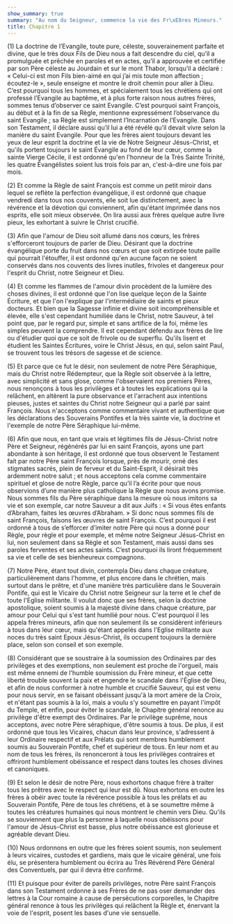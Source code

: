 ```yaml
---
show_summary: true
summary: "Au nom du Seigneur, commence la vie des Fr\xE8res Mineurs."
title: Chapitre 1
---
```




(1) La doctrine de l’Evangile, toute pure, céleste, souverainement parfaite et divine, que le très doux Fils de Dieu nous a fait descendre du ciel, qu’il a promulguée et prêchée en paroles et en actes, qu’il a approuvée et certifiée par son Père céleste au Jourdain et sur le mont Thabor, lorsqu’il a déclaré : « Celui-ci est mon Fils bien-aimé en qui j’ai mis toute mon affection ; écoutez-le », seule enseigne et montre le droit chemin pour aller à Dieu. C’est pourquoi tous les hommes, et spécialement tous les chrétiens qui ont professé l’Evangile au baptême, et à plus forte raison nous autres frères, sommes tenus d’observer ce saint Evangile. C’est pourquoi saint François, au début et à la fin de sa Règle, mentionne expressément l’observance du saint Evangile ; sa Règle est simplement l’Incarnation de l’Evangile. Dans son Testament, il déclare aussi qu’il lui a été révélé qu’il devait vivre selon la manière du saint Evangile.  Pour que les frères aient toujours devant les yeux de leur esprit la doctrine et la vie de Notre Seigneur Jésus-Christ, et qu'ils portent toujours le saint Évangile au fond de leur cœur, comme la sainte Vierge Cécile, il est ordonné qu'en l'honneur de la Très Sainte Trinité, les quatre Évangélistes soient lus trois fois par an, c'est-à-dire une fois par mois. 

(2) Et comme la Règle de saint François est comme un petit miroir dans lequel se reflète la perfection évangélique, il est ordonné que chaque vendredi dans tous nos couvents, elle soit lue distinctement, avec la révérence et la dévotion qui conviennent, afin qu'étant imprimée dans nos esprits, elle soit mieux observée. On lira aussi aux frères quelque autre livre pieux, les exhortant à suivre le Christ crucifié. 

(3) Afin que l'amour de Dieu soit allumé dans nos cœurs, les frères s'efforceront toujours de parler de Dieu.  Désirant que la doctrine évangélique porte du fruit dans nos cœurs et que soit extirpée toute paille qui pourrait l'étouffer, il est ordonné qu'en aucune façon ne soient conservés dans nos couvents des livres inutiles, frivoles et dangereux pour l'esprit du Christ, notre Seigneur et Dieu.

(4) Et comme les flammes de l'amour divin procèdent de la lumière des choses divines, il est ordonné que l'on lise quelque leçon de la Sainte Écriture, et que l'on l'explique par l'intermédiaire de saints et pieux docteurs. Et bien que la Sagesse infinie et divine soit incompréhensible et élevée, elle s'est cependant humiliée dans le Christ, notre Sauveur, à tel point que, par le regard pur, simple et sans artifice de la foi, même les simples peuvent la comprendre. Il est cependant défendu aux frères de lire ou d'étudier quoi que ce soit de frivole ou de superflu. Qu'ils lisent et étudient les Saintes Écritures, voire le Christ Jésus, en qui, selon saint Paul, se trouvent tous les trésors de sagesse et de science.

(5) Et parce que ce fut le désir, non seulement de notre Père Séraphique, mais du Christ notre Rédempteur, que la Règle soit observée à la lettre, avec simplicité et sans glose, comme l'observaient nos premiers Pères, nous renonçons à tous les privilèges et à toutes les explications qui la relâchent, en altèrent la pure observance et l'arrachent aux intentions pieuses, justes et saintes du Christ notre Seigneur qui a parlé par saint François. Nous n'acceptons comme commentaire vivant et authentique que les déclarations des Souverains Pontifes et la très sainte vie, la doctrine et l'exemple de notre Père Séraphique lui-même.

(6) Afin que nous, en tant que vrais et légitimes fils de Jésus-Christ notre Père et Seigneur, régénérés par lui en saint François, ayons une part abondante à son héritage, il est ordonné que tous observent le Testament fait par notre Père saint François lorsque, près de mourir, orné des stigmates sacrés, plein de ferveur et du Saint-Esprit, il désirait très ardemment notre salut ;  et nous acceptons cela comme commentaire spirituel et glose de notre Règle, parce qu’il l’a écrite pour que nous observions d’une manière plus catholique la Règle que nous avons promise. Nous sommes fils du Père séraphique dans la mesure où nous imitons sa vie et son exemple, car notre Sauveur a dit aux Juifs : « Si vous êtes enfants d’Abraham, faites les œuvres d’Abraham. » Si donc nous sommes fils de saint François, faisons les œuvres de saint François. C’est pourquoi il est ordonné à tous de s’efforcer d’imiter notre Père qui nous a donné pour Règle, pour règle et pour exemple, et même notre Seigneur Jésus-Christ en lui, non seulement dans sa Règle et son Testament, mais aussi dans ses paroles ferventes et ses actes saints. C’est pourquoi ils liront fréquemment sa vie et celle de ses bienheureux compagnons.

(7) Notre Père, étant tout divin, contempla Dieu dans chaque créature, particulièrement dans l'homme, et plus encore dans le chrétien, mais surtout dans le prêtre, et d'une manière très particulière dans le Souverain Pontife, qui est le Vicaire du Christ notre Seigneur sur la terre et le chef de toute l'Eglise militante. Il voulut donc que ses frères, selon la doctrine apostolique, soient soumis à la majesté divine dans chaque créature, par amour pour Celui qui s'est tant humilié pour nous. C'est pourquoi il les appela frères mineurs, afin que non seulement ils se considèrent inférieurs à tous dans leur cœur, mais qu'étant appelés dans l'Eglise militante aux noces du très saint Epoux Jésus-Christ, ils occupent toujours la dernière place, selon son conseil et son exemple.

(8) Considérant que se soustraire à la soumission des Ordinaires par des privilèges et des exemptions, non seulement est proche de l'orgueil, mais est même ennemi de l'humble soumission du Frère mineur, et que cette liberté trouble souvent la paix et engendre le scandale dans l'Église de Dieu, et afin de nous conformer à notre humble et crucifié Sauveur, qui est venu pour nous servir, en se faisant obéissant jusqu'à la mort amère de la Croix, et n'étant pas soumis à la loi, mais a voulu s'y soumettre en payant l'impôt du Temple, et enfin, pour éviter le scandale, le Chapitre général renonce au privilège d'être exempt des Ordinaires. Par le privilège suprême, nous acceptons, avec notre Père séraphique, d'être soumis à tous. De plus, il est ordonné que tous les Vicaires, chacun dans leur province, s'adressent à leur Ordinaire respectif et aux Prélats qui sont membres humblement soumis au Souverain Pontife, chef et supérieur de tous.  En leur nom et au nom de tous les frères, ils renonceront à tous les privilèges contraires et offriront humblement obéissance et respect dans toutes les choses divines et canoniques.

(9) Et selon le désir de notre Père, nous exhortons chaque frère à traiter tous les prêtres avec le respect qui leur est dû. Nous exhortons en outre les frères à obéir avec toute la révérence possible à tous les prélats et au Souverain Pontife, Père de tous les chrétiens, et à se soumettre même à toutes les créatures humaines qui nous montrent le chemin vers Dieu. Qu'ils se souviennent que plus la personne à laquelle nous obéissons pour l'amour de Jésus-Christ est basse, plus notre obéissance est glorieuse et agréable devant Dieu.

(10) Nous ordonnons en outre que les frères soient soumis, non seulement à leurs vicaires, custodes et gardiens, mais que le vicaire général, une fois élu, se présentera humblement ou écrira au Très Révérend Père Général des Conventuels, par qui il devra être confirmé.

(11) Et puisque pour éviter de pareils privilèges, notre Père saint François dans son Testament ordonne à ses Frères de ne pas oser demander des lettres à la Cour romaine à cause de persécutions corporelles, le Chapitre général renonce à tous les privilèges qui relâchent la Règle et, énervant la voie de l'esprit, posent les bases d'une vie sensuelle.
